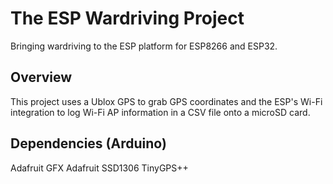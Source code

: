 # The ESP Wardriving Project
Bringing wardriving to the ESP platform for ESP8266 and ESP32. 

## Overview
This project uses a Ublox GPS to grab GPS coordinates and the ESP's Wi-Fi integration to log Wi-Fi AP information in a CSV file onto a microSD card.

## Dependencies (Arduino)
Adafruit GFX 
Adafruit SSD1306
TinyGPS++

